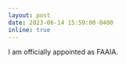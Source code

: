 ```yaml
---
layout: post
date: 2023-06-14 15:59:00-0400
inline: true
---
```


I am officially appointed as FAAIA.
